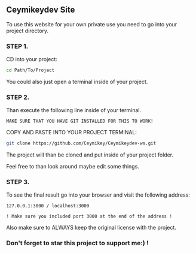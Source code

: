 ## Ceymikeydev Site

To use this website for your own private use you need to go into your project directory.

### STEP 1.
CD into your project:
```bash
cd Path/To/Project
```

You could also just open a terminal inside of your project.

### STEP 2.
Than execute the following line inside of your terminal.

`MAKE SURE THAT YOU HAVE GIT INSTALLED FOR THIS TO WORK!`

COPY AND PASTE INTO YOUR PROJECT TERMINAL:
```bash
git clone https://github.com/Ceymikey/Ceymikeydev-ws.git
```
The project will than be cloned and put inside of your project folder.

Feel free to than look around maybe edit some things.

### STEP 3.
To see the final result go into your browser and visit the following address:
```
127.0.0.1:3000 / localhost:3000
```
`! Make sure you included port 3000 at the end of the address !`

Also make sure to ALWAYS keep the original license with the project.


### Don't forget to star this project to support me:) !
